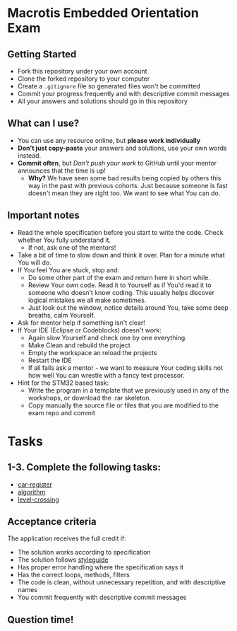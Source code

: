 # Macrotis Embedded Orientation Exam

## Getting Started

 - Fork this repository under your own account
 - Clone the forked repository to your computer
 - Create a `.gitignore` file so generated files won't be committed
 - Commit your progress frequently and with descriptive commit messages
 - All your answers and solutions should go in this repository

## What can I use?

- You can use any resource online, but **please work individually**
- **Don't just copy-paste** your answers and solutions, use your own words instead.
- **Commit often**, but *Don't push your work* to GitHub until your mentor announces that the time is up!
  - **Why?** We have seen some bad results being copied by others this way in the past with previous cohorts. Just because someone is fast doesn't mean they are right too. We want to see what You can do.

## Important notes

- Read the whole specification before you start to write the code. Check whether You fully understand it.
  - If not, ask one of the mentors!
- Take a bit of time to slow down and think it over. Plan for a minute what You will do.
- If You feel You are stuck, stop and:
  - Do some other part of the exam and return here in short while.
  - Review Your own code. Read it to Yourself as if You'd read it to someone who doesn't know coding. This usually helps discover logical mistakes we all make sometimes.
  - Just look out the window, notice details around You, take some deep breaths, calm Yourself.
- Ask for mentor help if something isn't clear!
- If Your IDE (Eclipse or Codeblocks) doesn't work:
  - Again slow Yourself and check one by one everything.
  - Make Clean and rebuild the project
  - Empty the workspace an reload the projects
  - Restart the IDE
  - If all fails ask a mentor - we want to measure Your coding skills not how well You can wrestle with a fancy text processor.
- Hint for the STM32 based task:
  - Write the program in a template that we previously used in any of the workshops, or download the .rar skeleton.
  - Copy manually the source file or files that you are modified to the exam repo and commit

# Tasks

## 1-3. Complete the following tasks:

- [car-register](car-register/car_register.c)
- [algorithm](algorithm/algorithm.c)
- [level-crossing](level-crossing/level-crossing.c)

## Acceptance criteria

The application receives the full credit if:
- The solution works according to specification
- The solution follows [styleguide](https://github.com/greenfox-academy/teaching-materials/blob/master/styleguide/c.md)
- Has proper error handling where the specification says it
- Has the correct loops, methods, filters
- The code is clean, without unnecessary repetition, and with descriptive names
- You commit frequently with descriptive commit messages

## Question time!
